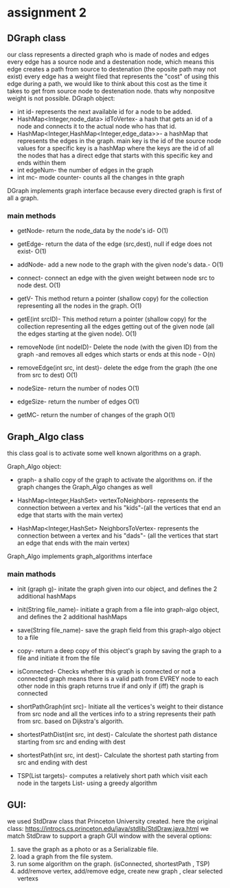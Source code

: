 # assignment 2
## DGraph class

our class represents a directed graph who is made of nodes and edges
every edge has a source node and a destenation node, which means this edge creates a path from source to destenation
(the oposite path may not exist)
every edge has a weight filed that represents the "cost" of using this edge during a path, 
we would like to think about this cost as the time it takes to get from source node to destenation node.
thats why nonpositve weight is not possible.
DGraph object:
* int id- represents the next available id for a node to be added.
* HashMap<Integer,node_data> idToVertex- a hash that gets an id of a node and connects it to the actual node who has that id.
* HashMap<Integer,HashMap<Integer,edge_data>>- a hashMap that represents the edges in the graph. main key is the id of the source node
values for a specific key is a hashMap where the keys are the id of all the nodes that has a direct edge that starts with this specific key and ends within them  
* int edgeNum- the number of edges in the graph
* int mc- mode counter- counts all the changes in thte graph 

DGraph implements graph interface because every directed graph is first of all a graph.

### main methods 

* getNode- return the node_data by the node's id-  O(1)

* getEdge- return the data of the edge (src,dest), null if edge does not exist- O(1)

* addNode- add a new node to the graph with the given node's data.- O(1)

* connect- connect an edge with the given weight between node src to node dest. O(1)

* getV- This method return a pointer (shallow copy) for the collection representing all the nodes in the graph. O(1)

* getE(int srcID)- This method return a pointer (shallow copy) for the collection representing all the edges getting out of the given node (all the edges starting at the given node). O(1)

* removeNode (int nodeID)- Delete the node (with the given ID) from the graph -and removes all edges which starts or ends at this node - O(n)

* removeEdge(int src, int dest)- delete the edge from the graph (the one from src to dest) O(1)

* nodeSize- return the number of nodes O(1)

* edgeSize- return the number of edges O(1)

* getMC- return the number of changes of the graph O(1)



## Graph_Algo class

this class goal is to activate some well known algorithms on a graph.

Graph_Algo object:
* graph- a shallo copy of the graph to activate the algorithms on. if the graph changes the Graph_Algo changes as well

*	HashMap<Integer,HashSet<Integer>> vertexToNeighbors- represents the connection between a vertex and his "kids"-(all the vertices that end an edge that starts with the main vertex)

*	HashMap<Integer,HashSet<Integer>> NeighborsToVertex- represents the connection between a vertex and his "dads"- (all the vertices that start an edge that ends with the main vertex)

Graph_Algo implements graph_algorithms interface

### main mathods 

* init (graph g)- initate the graph given into our object, and defines the 2 additional hashMaps  

* init(String file_name)- initiate a graph from a file into graph-algo object, and defines the 2 additional hashMaps  

* save(String file_name)- save the graph field from this graph-algo object to a file

* copy- return a deep copy of this object's graph by saving the graph to a file and initiate it from the file 

* isConnected- Checks whether this graph is connected or not a connected graph means there is a valid path from EVREY node to each other node in this graph returns true if and only if (iff) the graph is connected

* shortPathGraph(int src)- Initiate all the vertices's weight to their distance from src node and all the vertices info to a string represents their path from src. based on Dijkstra's algorith.

* shortestPathDist(int src, int dest)- Calculate the shortest path distance starting from src and ending with dest

* shortestPath(int src, int dest)- Calculate the shortest path starting from src and ending with dest

* TSP(List<Integer> targets)- computes a relatively short path which visit each node in the targets List- using a greedy algorithm

## GUI:
we used StdDraw class that Princeton University created.
here the original class: https://introcs.cs.princeton.edu/java/stdlib/StdDraw.java.html
we match StdDraw to support a graph GUI window with the several options:
1. save the graph as a photo or as a Serializable file. 
2. load a graph from the file system.
3. run some algorithm on the graph. (isConnected, shortestPath , TSP)
4. add/remove vertex, add/remove edge, create new graph , clear selected vertexs
